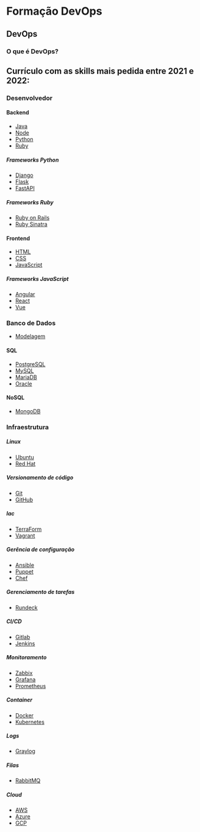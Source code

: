 # Formação DevOps



## DevOps

### O que é DevOps?


## Currículo com as skills mais pedida entre 2021 e 2022:

### Desenvolvedor

#### Backend

- [Java]()
- [Node]()
- [Python]()
- [Ruby]()

##### Frameworks Python

- [Django]()
- [Flask]()
- [FastAPI]()

##### Frameworks Ruby

- [Ruby on Rails]()
- [Ruby Sinatra]()

#### Frontend

- [HTML]()
- [CSS]()
- [JavaScript]()

##### Frameworks JavaScript

- [Angular](https://github.com/treinalinux/Curriculo-DevOps/blob/main/Desenvolvedor/Frontend/JavaScript/Angular/README.md)
- [React]()
- [Vue]()


### Banco de Dados

- [Modelagem]()

#### SQL

- [PostgreSQL]()
- [MySQL]()
- [MariaDB]()
- [Oracle]()

#### NoSQL

- [MongoDB]()

### Infraestrutura

##### Linux

- [Ubuntu]()
- [Red Hat]()

##### Versionamento de código

- [Git]()
- [GitHub]()

##### Iac

- [TerraForm]()
- [Vagrant]()

##### Gerência de configuração

- [Ansible]()
- [Puppet]()
- [Chef]()

##### Gerenciamento de tarefas

- [Rundeck]()

##### CI/CD

- [Gitlab]()
- [Jenkins]()

##### Monitoramento

- [Zabbix]()
- [Grafana]()
- [Prometheus]()

##### Container

- [Docker](https://github.com/treinalinux/Curriculo-DevOps/tree/main/Infraestrutura/Linux/docker)
- [Kubernetes]()

##### Logs

- [Graylog]()

##### Filas

- [RabbitMQ]()


##### Cloud

- [AWS]()
- [Azure]()
- [GCP]()


